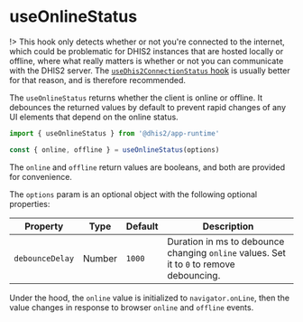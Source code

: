 # useOnlineStatus

!> This hook only detects whether or not you're connected to the internet, which could be problematic for DHIS2 instances that are hosted locally or offline, where what really matters is whether or not you can communicate with the DHIS2 server. The [`useDhis2ConnectionStatus` hook](advanced/offline/useDhis2ConnectionStatus) is usually better for that reason, and is therefore recommended.

The `useOnlineStatus` returns whether the client is online or offline. It debounces the returned values by default to prevent rapid changes of any UI elements that depend on the online status.

```jsx
import { useOnlineStatus } from '@dhis2/app-runtime'

const { online, offline } = useOnlineStatus(options)
```

The `online` and `offline` return values are booleans, and both are provided for convenience.

The `options` param is an optional object with the following optional properties:

| Property        | Type   | Default | Description                                                                              |
| --------------- | ------ | ------- | ---------------------------------------------------------------------------------------- |
| `debounceDelay` | Number | `1000`  | Duration in ms to debounce changing `online` values. Set it to `0` to remove debouncing. |

Under the hood, the `online` value is initialized to `navigator.onLine`, then the value changes in response to browser `online` and `offline` events.
